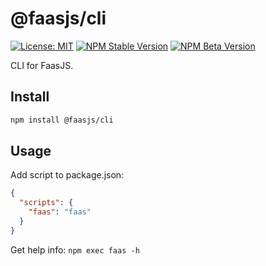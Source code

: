 # @faasjs/cli

[![License: MIT](https://img.shields.io/npm/l/@faasjs/cli.svg)](https://github.com/faasjs/faasjs/blob/main/packages/faasjs/cli/LICENSE)
[![NPM Stable Version](https://img.shields.io/npm/v/@faasjs/cli/stable.svg)](https://www.npmjs.com/package/@faasjs/cli)
[![NPM Beta Version](https://img.shields.io/npm/v/@faasjs/cli/beta.svg)](https://www.npmjs.com/package/@faasjs/cli)

CLI for FaasJS.

## Install

```sh
npm install @faasjs/cli
```

## Usage

Add script to package.json:

```json
{
  "scripts": {
    "faas": "faas"
  }
}
```

Get help info: `npm exec faas -h`

